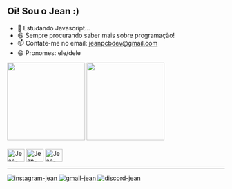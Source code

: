 ## Oi! Sou o Jean :)

- 🌱 Estudando Javascript...
- 😆 Sempre procurando saber mais sobre programação!
- 📫 Contate-me no email: jeanpcbdev@gmail.com
- 😄 Pronomes: ele/dele

<div>
  <img height="180em" src="https://github-readme-stats.vercel.app/api?username=JeanPCB&show_icons=true&theme=highcontrast" />
  <img height="180em" src="https://github-readme-stats.vercel.app/api/top-langs/?username=anuraghazra&layout=compact&theme=highcontrast" />
</div>

<br>
<div style="display:inline-block;">
  <img alt="Jean-HTML" align="center" height="30" width="40" src="https://cdn.jsdelivr.net/gh/devicons/devicon/icons/html5/html5-original.svg" />
  <img alt="Jean-CSS" align="center" height="30" width="40" src="https://cdn.jsdelivr.net/gh/devicons/devicon/icons/css3/css3-plain-wordmark.svg" />
  <img alt="Jean-JS" align="center" height="30" width="40" src="https://cdn.jsdelivr.net/gh/devicons/devicon/icons/javascript/javascript-original.svg" />
</div>
<hr>

<div> 
  <a href="https://www.instagram.com/jeanpcebinel/" target="_blank"><img alt="instagram-jean" src="https://img.shields.io/badge/Instagram-E4405F?style=for-the-badge&logo=instagram&logoColor=white" />
  <a href="mailto:jeanpcbdev@gmail.com" target="_blank"><img alt="gmail-jean" src="https://img.shields.io/badge/Gmail-D14836?style=for-the-badge&logo=gmail&logoColor=white" />
  <a href="https://discordapp.com/users/286258383508733953/" target="_blank"><img alt="discord-jean" src="https://img.shields.io/badge/Discord-7289DA?style=for-the-badge&logo=discord&logoColor=white" />
</div>
